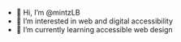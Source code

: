 - 👋 Hi, I’m @mintzLB
- 👀 I’m interested in web and digital accessibility
- 🌱 I’m currently learning accessible web design 

<!---
mintzLB/mintzLB is a ✨ special ✨ repository because its `README.md` (this file) appears on your GitHub profile.
You can click the Preview link to take a look at your changes.
--->
